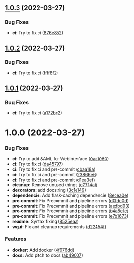 ## [1.0.3](https://github.com/eieste/wgui/compare/v1.0.2...v1.0.3) (2022-03-27)


### Bug Fixes

* **ci:** Try to fix ci ([876e852](https://github.com/eieste/wgui/commit/876e85238604de7b2b2e40be45ca29394aa31bfa))

## [1.0.2](https://github.com/eieste/wgui/compare/v1.0.1...v1.0.2) (2022-03-27)


### Bug Fixes

* **ci:** Try to fix ci ([ffff8f2](https://github.com/eieste/wgui/commit/ffff8f2c71c96571c13e5810f25e1090640c8008))

## [1.0.1](https://github.com/eieste/wgui/compare/v1.0.0...v1.0.1) (2022-03-27)


### Bug Fixes

* **ci:** Try to fix ci ([a172bc2](https://github.com/eieste/wgui/commit/a172bc262fcf985d31f9cda2149d8406430d9588))

# 1.0.0 (2022-03-27)


### Bug Fixes

* **ci:** Try to add SAML for Webinterface ([0ac1080](https://github.com/eieste/wgui/commit/0ac108012bd2ba678fc85154ac8f24a61a8d6344))
* **ci:** Try to fix ci ([da45797](https://github.com/eieste/wgui/commit/da4579717b639f55c9b5e64126600ea71f1599c3))
* **ci:** Try to fix ci and pre-commit ([cbaa18a](https://github.com/eieste/wgui/commit/cbaa18af1566ebf991e070e29cb45d9147a720af))
* **ci:** Try to fix ci and pre-commit ([23866e6](https://github.com/eieste/wgui/commit/23866e67af2c802e10f6c46d56b2f2c4534d088e))
* **ci:** Try to fix ci and pre-commit ([d1ea3ef](https://github.com/eieste/wgui/commit/d1ea3ef832697532e289dd6f80f16410c2fb00ba))
* **cleanup:** Remove unused things ([c7714af](https://github.com/eieste/wgui/commit/c7714af4471c590fa323b58a340170ae5d600d2a))
* **decorators:** add docstring ([3c1e149](https://github.com/eieste/wgui/commit/3c1e149c233f3b86988499f64fe8164820bfc567))
* **dependencie:** Add flask-caching dependencie ([8ecea0e](https://github.com/eieste/wgui/commit/8ecea0e3d6c8401d6982370ca20b1bd173422bfc))
* **pre-commit:** Fix Precommit and pipeline errors ([d0fdc0d](https://github.com/eieste/wgui/commit/d0fdc0d84b131df9077741ca5ebe244df616193a))
* **pre-commit:** Fix Precommit and pipeline errors ([aedbd93](https://github.com/eieste/wgui/commit/aedbd93ac3ada4e960f4f0fbaeea5151af5ca1af))
* **pre-commit:** Fix Precommit and pipeline errors ([b4a5e1e](https://github.com/eieste/wgui/commit/b4a5e1edb919de25afb32d74c13ee1d20234a436))
* **pre-commit:** Fix Precommit and pipeline errors ([e7b1673](https://github.com/eieste/wgui/commit/e7b1673cb9a66162e2ee63238d4f0977276daff5))
* **readme:** Syntax fixing ([8525eaa](https://github.com/eieste/wgui/commit/8525eaa1703cec17489253b0e9b186a08d686c34))
* **wgui:** Fix and cleanup requirements ([d22454f](https://github.com/eieste/wgui/commit/d22454f6bb7ca4a323b5e06aff59e107fe838937))


### Features

* **docker:** Add docker ([4f976dd](https://github.com/eieste/wgui/commit/4f976ddea5a2b68790437b1792832bab4ea3e3ca))
* **docs:** Add pitch to docs ([ab49007](https://github.com/eieste/wgui/commit/ab49007564333f2787a0953f61c970ef4ccb7ac1))
